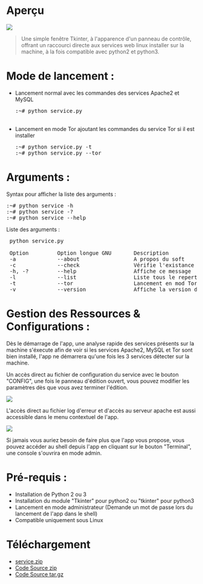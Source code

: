 # Aperçu

<img src='https://raw.githubusercontent.com/Tracks12/service.py/master/screenshots/ihm.png' />

> Une simple fenêtre Tkinter, à l'apparence d'un panneau de contrôle, offrant un raccourci directe aux services web linux installer sur la machine, à la fois compatible avec python2 et python3.

# Mode de lancement :
<ul>
  <li>
    Lancement normal avec les commandes des services Apache2 et MySQL
    <pre>:~# python service.py</pre>
  </li><br />
  <li>
    Lancement en mode Tor ajoutant les commandes du service Tor si il est installer
    <pre>:~# python service.py -t
:~# python service.py --tor</pre>
  </li>
</ul>

# Arguments :
Syntax pour afficher la liste des arguments :
<pre>:~# python service -h
:~# python service -?
:~# python service --help</pre>

Liste des arguments :
<pre> python service.py

 Option         Option longue GNU       Description
 -a             --about                 A propos du soft
 -c             --check                 Vérifie l'existance des services Web
 -h, -?         --help                  Affiche ce message
 -l             --list                  Liste tous le repertoire du serveur
 -t             --tor                   Lancement en mod Tor
 -v             --version               Affiche la version du soft</pre>

# Gestion des Ressources & Configurations :
Dès le démarrage de l'app, une analyse rapide des services présents sur la machine s'éxecute afin de voir si les services Apache2, MySQL et Tor sont bien installé, l'app ne démarrera qu'une fois les 3 services détecter sur la machine.

Un accès direct au fichier de configuration du service avec le bouton "CONFIG", une fois le panneau d'édition ouvert, vous pouvez modifier les paramètres dès que vous avez terminer l'édition.

<img src='https://raw.githubusercontent.com/Tracks12/service.py/master/screenshots/conf.png' />

L'accès direct au fichier log d'erreur et d'accès au serveur apache est aussi accessible dans le menu contextuel de l'app.

<img src='https://raw.githubusercontent.com/Tracks12/service.py/master/screenshots/log.png' />

Si jamais vous auriez besoin de faire plus que l'app vous propose, vous pouvez accéder au shell depuis l'app en cliquant sur le bouton "Terminal", une console s'ouvrira en mode admin.

# Pré-requis :
<ul>
  <li>Installation de Python 2 ou 3</li>
  <li>Installation du module "Tkinter" pour python2 ou "tkinter" pour python3</li>
  <li>Lancement en mode administrateur (Demande un mot de passe lors du lancement de l'app dans le shell)</li>
  <li>Compatible uniquement sous Linux</li>
</ul>

# Téléchargement
<ul>
  <li><a href="https://github.com/Tracks12/service.py/releases/download/0.0.7-a/Service.zip">service.zip</a></li>
  <li><a href="https://github.com/Tracks12/service.py/archive/0.0.7-a.zip">Code Source zip</a></li>
  <li><a href="https://github.com/Tracks12/service.py/archive/0.0.7-a.tar.gz">Code Source tar.gz</a></li>
</ul>
